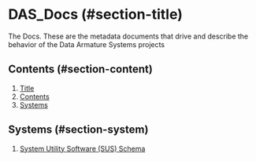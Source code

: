 # DAS_Docs (#section-title)

The Docs.  These are the metadata documents that drive and describe the behavior of the Data Armature Systems projects

## Contents (#section-content)

1. [Title](#section-title)
2. [Contents](#section-content)
3. [Systems](#section-system)

## Systems (#section-system)

1. [System Utility Software (SUS) Schema](https://github.com/th3b0x/DAS_Docs/doc/sus.md)  
